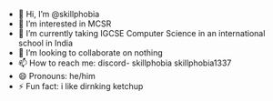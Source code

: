 - 👋 Hi, I’m @skillphobia
- 👀 I’m interested in MCSR
- 🌱 I’m currently taking IGCSE Computer Science in an international school in India
- 💞️ I’m looking to collaborate on nothing
- 📫 How to reach me:
      discord- skillphobia
               skillphobia1337
- 😄 Pronouns: he/him
- ⚡ Fun fact: i like dirnking ketchup

<!---
skillphobia/skillphobia is a ✨ special ✨ repository because its `README.md` (this file) appears on your GitHub profile.
You can click the Preview link to take a look at your changes.
--->
